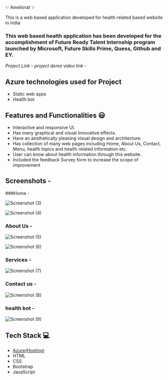 ✨ Ameliorat ✨

This is a web based application developed for health related based website in india

### This web based health application has been developed for the accomplishment of Future Ready Talent Internship program launched by Microsoft, Future Skills Prime, Quess, Github and EY.


*Project Link* -
*project demo video link* - 

## Azure technologies used for Project

- Static web apps
- Health bot

## Features and Functionalities 😃

- Interactive and responsive UI.
- Has many graphical and visual innovative effects.
- Have an aesthetically pleasing visual design and architecture.
- Has collection of many web pages including Home, About Us, Contact, Menu, health topics and health related information etc.
- User can know about health information through this website.
- Included the feedback Survey form to increase the scope of improvement 

## Screenshots -

###Home -


![Screenshot (3)](https://user-images.githubusercontent.com/118884063/210056410-24372b9d-fae0-4f9f-a5fd-100f896b9e25.png)



![Screenshot (4)](https://user-images.githubusercontent.com/118884063/210056423-11d4b477-8f8a-420d-ac05-21a123cd1db5.png)




   

### About Us -


![Screenshot (5)](https://user-images.githubusercontent.com/118884063/210056561-d8f3d599-d145-4d8e-96d8-75474a00b2f8.png)


![Screenshot (6)](https://user-images.githubusercontent.com/118884063/210056564-eef45d9d-459b-4486-9a2b-8bb088e3d68f.png)


### Services -


![Screenshot (7)](https://user-images.githubusercontent.com/118884063/210056637-9ac8ec61-b381-468e-bafd-aeea05cca8a9.png)



### Contact us -


![Screenshot (8)](https://user-images.githubusercontent.com/118884063/210057295-3b428518-70f7-4b97-ae94-85272f07e396.png)



### health bot -


![Screenshot (9)](https://user-images.githubusercontent.com/118884063/210057463-0af75d3f-c12a-4d70-b424-3de120c82bf2.png)



## Tech Stack 💻

- [Azure(Hosting)](https://azure.microsoft.com/en-in/features/azure-portal/)
- HTML
- CSS
- Bootstrap
- JavaScript
